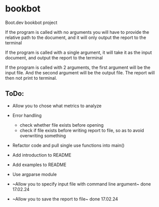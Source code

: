 # bookbot
Boot.dev bookbot project

If the program is called with no arguments you will have to provide the relative path to the document, and it will only output the report to the terminal

If the program is called with a single argument, it will take it as the input document, and output the report to the terminal

If the program is called with 2 arguments, the first argument will be the input file. And the second argument will be the output file. The report will then not print to terminal.

## ToDo:

- Allow you to chose what metrics to analyze
- Error handling
    - check whether file exists before opening
    - check if file exists before writing report to file, so as to avoid overwriting something
- Refactor code and pull single use functions into main()
- Add introduction to README
- Add examples to README
- Use argparse module

- ~Allow you to specify input file with command line argument~ done 17.02.24
- ~Allow you to save the report to file~ done 17.02.24